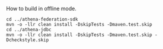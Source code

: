 How to build in offline mode.
```
cd ../athena-federation-sdk
mvn -o -llr clean install -DskipTests -Dmaven.test.skip
cd ../athena-jdbc
mvn -o -llr clean install -DskipTests -Dmaven.test.skip -Dcheckstyle.skip
```